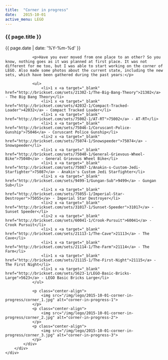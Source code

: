 ```yaml
---
title:  "Corner in progress"
date:   2015-10-01
active_menu: LEGO
---
```


<div class="section post-content--{{ page.date | date: '%Y-%m-%d' }}">
    <div class="container">
        <div class="row">
            <div class="col s10 post-content">
                <h3>{{ page.title }}</h3>
                <p class="post-date">{{ page.date | date: '%Y-%m-%d' }}</p>
                
                <p>Have you ever moved from one place to an other? So you know, nothing goes as it was planned at first place. It was not different for me too, but I was able to start working on the corner of LEGO. Also made some photos about the current state, including the new sets, which have been gathered during the past years:</p>

                <ul>
                    <li>1 x <a target="_blank" href="http://brickset.com/sets/21302-1/The-Big-Bang-Theory">21302</a> - The Big Bang Theory</li>
                    <li>1 x <a target="_blank" href="http://brickset.com/sets/42032-1/Compact-Tracked-Loader">42032</a> - Compact Tracked Loader</li>
                    <li>1 x <a target="_blank" href="http://brickset.com/sets/75002-1/AT-RT">75002</a> - AT-RT</li>
                    <li>1 x <a target="_blank" href="http://brickset.com/sets/75046-1/Coruscant-Police-Gunship">75046</a> - Coruscant Police Gunship</li>
                    <li>2 x <a target="_blank" href="http://brickset.com/sets/75074-1/Snowspeeder">75074</a> - Snowspeeder</li>
                    <li>1 x <a target="_blank" href="http://brickset.com/sets/75040-1/General-Grievous-Wheel-Bike">75040</a> - General Grievous Wheel Bike</li>
                    <li>1 x <a target="_blank" href="http://brickset.com/sets/75087-1/Anakin-s-Custom-Jedi-Starfighter">75087</a> - Anakin's Custom Jedi Starfighter</li>
                    <li>1 x <a target="_blank" href="http://brickset.com/sets/9499-1/Gungan-Sub">9499</a> - Gungan Sub</li>
                    <li>1 x <a target="_blank" href="http://brickset.com/sets/75055-1/Imperial-Star-Destroyer">75055</a> - Imperial Star Destroyer</li>
                    <li>2 x <a target="_blank" href="http://brickset.com/sets/31017-1/Sunset-Speeder">31017</a> - Sunset Speeder</li>
                    <li>2 x <a target="_blank" href="http://brickset.com/sets/60041-1/Crook-Pursuit">60041</a> - Crook Pursuit</li>
                    <li>1 x <a target="_blank" href="http://brickset.com/sets/21113-1/The-Cave">21113</a> - The Cave</li>
                    <li>1 x <a target="_blank" href="http://brickset.com/sets/21114-1/The-Farm">21114</a> - The Farm</li>
                    <li>1 x <a target="_blank" href="http://brickset.com/sets/21115-1/The-First-Night">21115</a> - The First Night</li>
                    <li>1 x <a target="_blank" href="http://brickset.com/sets/5623-1/LEGO-Basic-Bricks-Large">5623</a> - LEGO Basic Bricks Large</li>
                </ul>

                <p class="center-align">
                    <img src="/img/lego/2015-10-01-corner-in-progress/corner_1.jpg" alt="corner-in-progress-1">
                </p>
                <p class="center-align">
                    <img src="/img/lego/2015-10-01-corner-in-progress/corner_2.jpg" alt="corner-in-progress-2">
                </p>
                <p class="center-align">
                    <img src="/img/lego/2015-10-01-corner-in-progress/corner_3.jpg" alt="corner-in-progress-3">
                </p>
            </div>
        </div>
    </div>
</div>